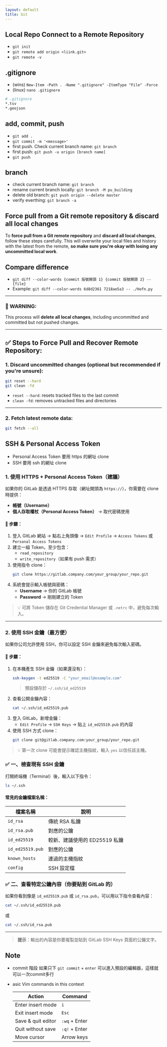 ```yaml
---
layout: default
title: Git
---
```

## Local Repo Connect to a Remote Repository
- `git init`
- `git remote add origin <liink.git>`
- `git remote -v`

## .gitignore
- (wins) `New-Item -Path . -Name ".gitignore" -ItemType "File" -Force`
- (linux) `nano .gitignore`

``` bash
# .gitignore
*.tsv
*.geojson
```

## add, commit, push
- `git add .`
- `git commit -m '<message>'`
- first push. Check current branch name: `git branch`
- first push: `git push -u origin [branch name]`
- `git push`

## branch
- check current branch name: `git branch`
- rename current branch locally: `git branch -M pu_building`
- delete old branch: `git push origin --delete master`
- verify everthing: `git branch -a`

## Force pull from a Git remote repository & discard all local changes

To **force pull from a Git remote repository** and **discard all local changes**, follow these steps carefully. This will overwrite your local files and history with the latest from the remote, **so make sure you're okay with losing any uncommitted local work**.

## Compare difference
- `git diff --color-words {commit 版號開頭 1} {commit 版號開頭 2} -- {file}`
- Example: `git diff --color-words 6d8d2361 7218ae5a3 -- ./Hofn.py`

---

### 🚨 WARNING:

This process will **delete all local changes**, including uncommitted and committed but not pushed changes.

---

## ✅ Steps to Force Pull and Recover Remote Repository:

### **1. Discard uncommitted changes (optional but recommended if you're unsure):**

```bash
git reset --hard
git clean -fd
```

* `reset --hard`: resets tracked files to the last commit
* `clean -fd`: removes untracked files and directories

---

### **2. Fetch latest remote data:**

```bash
git fetch --all
```

## SSH & Personal Access Token
- Personal Access Token 要用 https 的網址 clone
- SSH 要用 ssh 的網址 clone


### 1. 使用 HTTPS + Personal Access Token（建議）

如果你的 GitLab 是透過 HTTPS 存取（網址開頭為 `https://`），你需要在 clone 時提供：

- **帳號（Username）**
- **個人存取權杖（Personal Access Token）** → 取代密碼使用

#### 🔧 步驟：

1. 登入 GitLab 網站 → 點右上角頭像 → `Edit Profile` → `Access Tokens` 或 `Personal Access Tokens`
2. 建立一組 Token，至少包含：
   - `read_repository`
   - `write_repository`（如果有 push 需求）
3. 使用指令 clone：
   ```bash
   git clone https://gitlab.company.com/your_group/your_repo.git
   ```
4. 系統會提示輸入帳號與密碼：
   - **Username** → 你的 GitLab 帳號
   - **Password** → 剛剛建立的 Token

> 💡 可將 Token 儲存在 Git Credential Manager 或 `.netrc` 中，避免每次輸入。

---

### 2. 使用 SSH 金鑰（最方便）

如果你公司允許使用 SSH，你可以設定 SSH 金鑰來避免每次輸入密碼。

#### 🔧 步驟：

1. 在本機產生 SSH 金鑰（如果還沒有）：
   ```bash
   ssh-keygen -t ed25519 -C "your_email@example.com"
   ```
   > 預設儲存於 `~/.ssh/id_ed25519`
2. 查看公開金鑰內容：
   ```bash
   cat ~/.ssh/id_ed25519.pub
   ```
3. 登入 GitLab，新增金鑰：
   - `Edit Profile` → `SSH Keys` → 貼上 `id_ed25519.pub` 的內容
4. 使用 SSH 方式 clone：
   ```bash
   git clone git@gitlab.company.com:your_group/your_repo.git
   ```

> 💡 第一次 clone 可能會提示確認主機指紋，輸入 `yes` 以信任該主機。


### ✅ 一、檢查現有 SSH 金鑰

打開終端機（Terminal）後，輸入以下指令：

```bash
ls ~/.ssh
```

#### 常見的金鑰檔案名稱：

| 檔案名稱             | 說明                  |
| ---------------- | ------------------- |
| `id_rsa`         | 傳統 RSA 私鑰           |
| `id_rsa.pub`     | 對應的公鑰               |
| `id_ed25519`     | 較新、建議使用的 ED25519 私鑰 |
| `id_ed25519.pub` | 對應的公鑰               |
| `known_hosts`    | 連過的主機指紋             |
| `config`         | SSH 設定檔             |


### ✅ 二、查看特定公鑰內容（你要貼到 GitLab 的）

如果你看到像是 `id_ed25519.pub` 或 `id_rsa.pub`，可以用以下指令查看內容：

```bash
cat ~/.ssh/id_ed25519.pub
```

或

```bash
cat ~/.ssh/id_rsa.pub
```

---

> **提示**：輸出的內容是你要複製並貼到 GitLab SSH Keys 頁面的公鑰文字。




## Note
- commit 階段 如果只下 `git commit` + `enter` 可以進入預設的編輯器，這樣就可以一次commit多行
- asic Vim commands in this context

    | Action             | Command       |
    | ------------------ | ------------- |
    | Enter insert mode  | `i`           |
    | Exit insert mode   | `Esc`         |
    | Save & quit editor | `:wq` + Enter |
    | Quit without save  | `:q!` + Enter |
    | Move cursor        | Arrow keys    |
